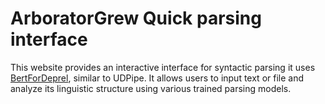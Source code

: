 # ArboratorGrew Quick parsing interface

This website provides an interactive interface for syntactic parsing it uses [BertForDeprel](https://github.com/kirianguiller/BertForDeprel), similar to UDPipe. It allows users to input text or file and analyze its linguistic structure using various trained parsing models.

